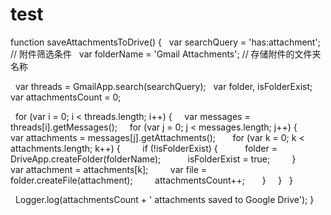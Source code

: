 # test

function saveAttachmentsToDrive() {
  var searchQuery = 'has:attachment'; // 附件筛选条件
  var folderName = 'Gmail Attachments'; // 存储附件的文件夹名称

  var threads = GmailApp.search(searchQuery);
  var folder, isFolderExist;
  var attachmentsCount = 0;

  for (var i = 0; i < threads.length; i++) {
    var messages = threads[i].getMessages();
    for (var j = 0; j < messages.length; j++) {
      var attachments = messages[j].getAttachments();
      for (var k = 0; k < attachments.length; k++) {
        if (!isFolderExist) {
          folder = DriveApp.createFolder(folderName);
          isFolderExist = true;
        }
        var attachment = attachments[k];
        var file = folder.createFile(attachment);
        attachmentsCount++;
      }
    }
  }

  Logger.log(attachmentsCount + ' attachments saved to Google Drive');
}
